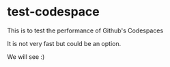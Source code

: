 # test-codespace
This is to test the performance of Github's Codespaces

It is not very fast but could be an option. 

We will see :)